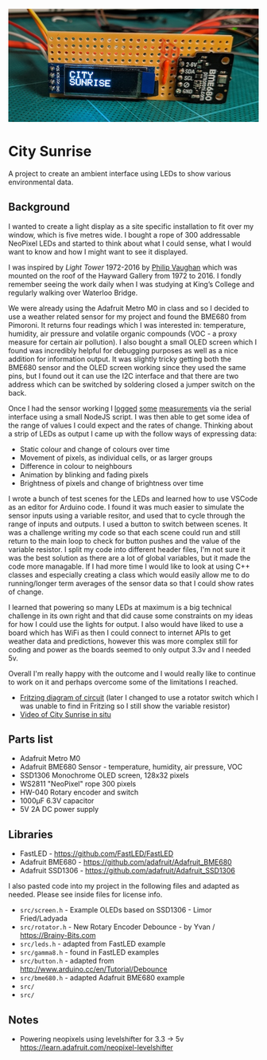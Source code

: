 ![](analysis/city-sunrise.jpg)

# City Sunrise

A project to create an ambient interface using LEDs to show various environmental data.

## Background

I wanted to create a light display as a site specific installation to fit over my window, which is five metres wide. I bought a rope of 300 addressable NeoPixel LEDs and started to think about what I could sense, what I would want to know and how I might want to see it displayed.

I was inspired by _Light Tower_ 1972-2016 by [Philip Vaughan](https://www.philipvaughan.net) which was mounted on the roof of the Hayward Gallery from 1972 to 2016. I fondly remember seeing the work daily when I was studying at King’s College and regularly walking over Waterloo Bridge.

We were already using the Adafruit Metro M0 in class and so I decided to use a weather related sensor for my project and found the BME680 from Pimoroni. It returns four readings which I was interested in: temperature, humidity, air pressure and volatile organic compounds (VOC - a proxy measure for certain air pollution). I also bought a small OLED screen which I found was incredibly helpful for debugging purposes as well as a nice addition for information output. It was slightly tricky getting both the BME680 sensor and the OLED screen working since they used the same pins, but I found out it can use the I2C interface and that there are two address which can be switched by soldering closed a jumper switch on the back.

Once I had the sensor working I [logged](analysis/temperature-by-time.png) [some](analysis/pressure-by-time.png) [measurements](analysis/humidity-by-time.png) via the serial interface using a small NodeJS script. I was then able to get some idea of the range of values I could expect and the rates of change. Thinking about a strip of LEDs as output I came up with the follow ways of expressing data:

* Static colour and change of colours over time
* Movement of pixels, as individual cells, or as larger groups
* Difference in colour to neighbours
* Animation by blinking and fading pixels
* Brightness of pixels and change of brightness over time

I wrote a bunch of test scenes for the LEDs and learned how to use VSCode as an editor for Arduino code. I found it was much easier to simulate the sensor inputs using a variable resitor, and used that to cycle through the range of inputs and outputs. I used a button to switch between scenes. It was a challenge writing my code so that each scene could run and still return to the main loop to check for button pushes and the value of the variable resistor. I split my code into different header files, I'm not sure it was the best solution as there are a lot of global variables, but it made the code more managable. If I had more time I would like to look at using C++ classes and especially creating a class which would easily allow me to do running/longer term averages of the sensor data so that I could show rates of change.

I learned that powering so many LEDs at maximum is a big technical challenge in its own right and that did cause some constraints on my ideas for how I could use the lights for output. I also would have liked to use a board which has WiFi as then I could connect to internet APIs to get weather data and predictions, however this was more complex still for coding and power as the boards seemed to only output 3.3v and I needed 5v.

Overall I'm really happy with the outcome and I would really like to continue to work on it and perhaps overcome some of the limitations I reached.

* [Fritzing diagram of circuit](images/city-sunrise_v1.png) (later I changed to use a rotator switch which I was unable to find in Fritzing so I still show the variable resistor)
* [Video of City Sunrise in situ](https://youtu.be/tv7C-W1Er1U)


## Parts list

- Adafruit Metro M0
- Adafruit BME680 Sensor - temperature, humidity, air pressure, VOC
- SSD1306 Monochrome OLED screen, 128x32 pixels
- WS2811 "NeoPixel" rope 300 pixels
- HW-040 Rotary encoder and switch
- 1000µF 6.3V capacitor
- 5V 2A DC power supply

## Libraries

- FastLED - https://github.com/FastLED/FastLED
- Adafruit BME680  - https://github.com/adafruit/Adafruit_BME680
- Adafruit SSD1306 - https://github.com/adafruit/Adafruit_SSD1306

I also pasted code into my project in the following files and adapted as needed. Please see inside files for license info.

- `src/screen.h` - Example OLEDs based on SSD1306 - Limor Fried/Ladyada
- `src/rotator.h` - New Rotary Encoder Debounce - by Yvan / https://Brainy-Bits.com
- `src/leds.h` - adapted from FastLED example
- `src/gamma8.h` - found in FastLED examples
- `src/button.h` - adapted from http://www.arduino.cc/en/Tutorial/Debounce
- `src/bme680.h` - adapted Adafruit BME680 example
- `src/`
- `src/`

## Notes

- Powering neopixels using levelshifter for 3.3 -> 5v https://learn.adafruit.com/neopixel-levelshifter
